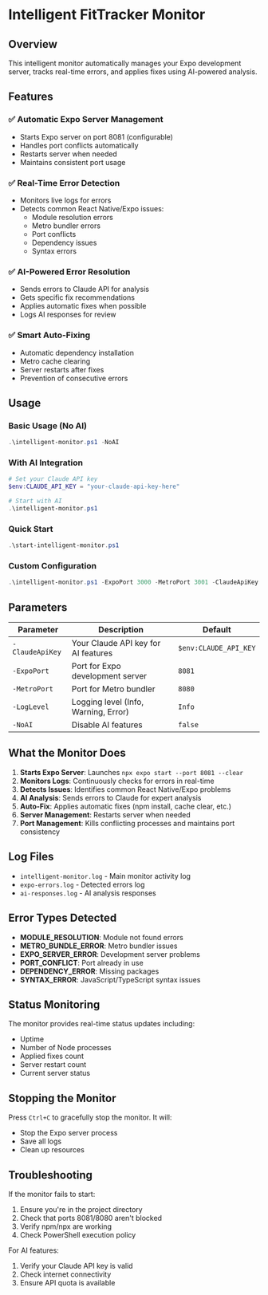 # Intelligent FitTracker Monitor

## Overview

This intelligent monitor automatically manages your Expo development server, tracks real-time errors, and applies fixes using AI-powered analysis.

## Features

### ✅ **Automatic Expo Server Management**

- Starts Expo server on port 8081 (configurable)
- Handles port conflicts automatically
- Restarts server when needed
- Maintains consistent port usage

### ✅ **Real-Time Error Detection**

- Monitors live logs for errors
- Detects common React Native/Expo issues:
  - Module resolution errors
  - Metro bundler errors
  - Port conflicts
  - Dependency issues
  - Syntax errors

### ✅ **AI-Powered Error Resolution**

- Sends errors to Claude API for analysis
- Gets specific fix recommendations
- Applies automatic fixes when possible
- Logs AI responses for review

### ✅ **Smart Auto-Fixing**

- Automatic dependency installation
- Metro cache clearing
- Server restarts after fixes
- Prevention of consecutive errors

## Usage

### Basic Usage (No AI)

```powershell
.\intelligent-monitor.ps1 -NoAI
```

### With AI Integration

```powershell
# Set your Claude API key
$env:CLAUDE_API_KEY = "your-claude-api-key-here"

# Start with AI
.\intelligent-monitor.ps1
```

### Quick Start

```powershell
.\start-intelligent-monitor.ps1
```

### Custom Configuration

```powershell
.\intelligent-monitor.ps1 -ExpoPort 3000 -MetroPort 3001 -ClaudeApiKey "your-key"
```

## Parameters

| Parameter | Description | Default |
|-----------|-------------|---------|
| `-ClaudeApiKey` | Your Claude API key for AI features | `$env:CLAUDE_API_KEY` |
| `-ExpoPort` | Port for Expo development server | `8081` |
| `-MetroPort` | Port for Metro bundler | `8080` |
| `-LogLevel` | Logging level (Info, Warning, Error) | `Info` |
| `-NoAI` | Disable AI features | `false` |

## What the Monitor Does

1. **Starts Expo Server**: Launches `npx expo start --port 8081 --clear`
2. **Monitors Logs**: Continuously checks for errors in real-time
3. **Detects Issues**: Identifies common React Native/Expo problems
4. **AI Analysis**: Sends errors to Claude for expert analysis
5. **Auto-Fix**: Applies automatic fixes (npm install, cache clear, etc.)
6. **Server Management**: Restarts server when needed
7. **Port Management**: Kills conflicting processes and maintains port consistency

## Log Files

- `intelligent-monitor.log` - Main monitor activity log
- `expo-errors.log` - Detected errors log
- `ai-responses.log` - AI analysis responses

## Error Types Detected

- **MODULE_RESOLUTION**: Module not found errors
- **METRO_BUNDLE_ERROR**: Metro bundler issues
- **EXPO_SERVER_ERROR**: Development server problems
- **PORT_CONFLICT**: Port already in use
- **DEPENDENCY_ERROR**: Missing packages
- **SYNTAX_ERROR**: JavaScript/TypeScript syntax issues

## Status Monitoring

The monitor provides real-time status updates including:

- Uptime
- Number of Node processes
- Applied fixes count
- Server restart count
- Current server status

## Stopping the Monitor

Press `Ctrl+C` to gracefully stop the monitor. It will:

- Stop the Expo server process
- Save all logs
- Clean up resources

## Troubleshooting

If the monitor fails to start:

1. Ensure you're in the project directory
2. Check that ports 8081/8080 aren't blocked
3. Verify npm/npx are working
4. Check PowerShell execution policy

For AI features:

1. Verify your Claude API key is valid
2. Check internet connectivity
3. Ensure API quota is available
